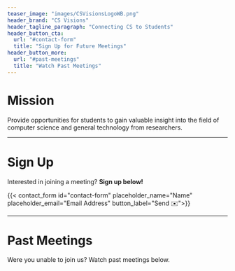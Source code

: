 ```yaml
---
teaser_image: "images/CSVisionsLogoWB.png"
header_brand: "CS Visions"
header_tagline_paragraph: "Connecting CS to Students"
header_button_cta:
  url: "#contact-form"
  title: "Sign Up for Future Meetings"
header_button_more:
  url: "#past-meetings"
  title: "Watch Past Meetings"
---
```


# Mission
Provide opportunities for students to gain valuable insight into the field of computer science and general technology from researchers.

---
# Sign Up
Interested in joining a meeting? **Sign up below!**

{{< contact_form id="contact-form" placeholder_name="Name" placeholder_email="Email Address" button_label="Send ✉️">}}

---
# Past Meetings
Were you unable to join us? Watch past meetings below.
